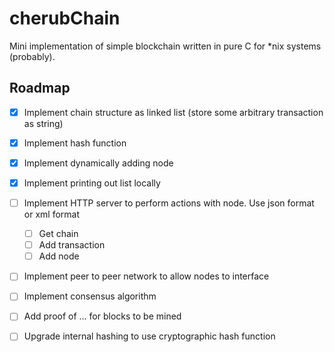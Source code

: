 # cherubChain
Mini implementation of simple blockchain written in pure C for *nix systems (probably).

## Roadmap

- [X] Implement chain structure as linked list (store some arbitrary transaction as string)
- [X] Implement hash function
- [X] Implement dynamically adding node
- [X] Implement printing out list locally
- [ ] Implement HTTP server to perform actions with node. Use json format or xml format
    - [ ] Get chain
    - [ ] Add transaction
    - [ ] Add node
- [ ] Implement peer to peer network to allow nodes to interface
- [ ] Implement consensus algorithm
- [ ] Add proof of ... for blocks to be mined
- [ ] Upgrade internal hashing to use cryptographic hash function

